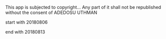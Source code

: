 This app is subjected to copyright...
Any part of it shall not be republished without the consent of ADEDOSU UTHMAN



start with 20180806


end with 20180813
